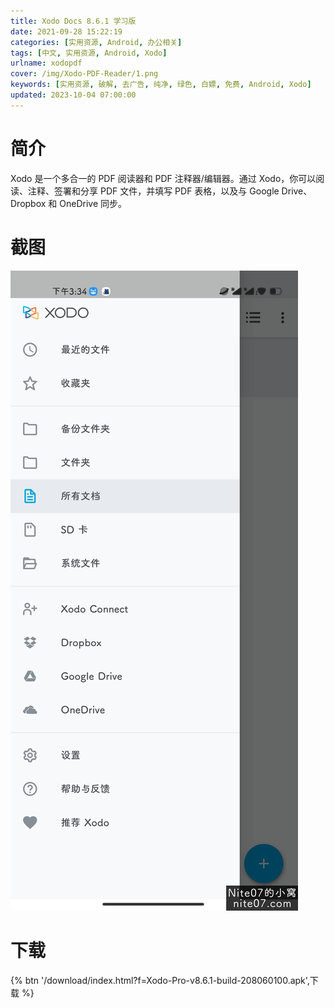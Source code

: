 ```yaml
---
title: Xodo Docs 8.6.1 学习版
date: 2021-09-28 15:22:19
categories: [实用资源, Android, 办公相关]
tags: [中文, 实用资源, Android, Xodo]
urlname: xodopdf
cover: /img/Xodo-PDF-Reader/1.png
keywords: [实用资源, 破解, 去广告, 纯净, 绿色, 白嫖, 免费, Android, Xodo]
updated: 2023-10-04 07:00:00
---
```


# 简介

Xodo 是一个多合一的 PDF 阅读器和 PDF 注释器/编辑器。通过 Xodo，你可以阅读、注释、签署和分享 PDF 文件，并填写 PDF 表格，以及与 Google Drive、Dropbox 和 OneDrive 同步。

# 截图

![](/img/Xodo-PDF-Reader/2.jpg)

# 下载

{% btn '/download/index.html?f=Xodo-Pro-v8.6.1-build-208060100.apk',下载 %}
